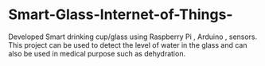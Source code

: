 # Smart-Glass-Internet-of-Things-
Developed Smart drinking cup/glass  using Raspberry Pi , Arduino , sensors. This project can be used to detect the level of water in the glass and can also be used in medical purpose such as dehydration.
